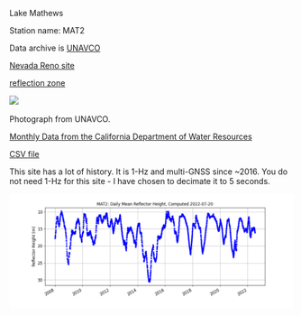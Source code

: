 Lake Mathews

Station name: MAT2

Data archive is [UNAVCO](https://www.unavco.org/instrumentation/networks/status/nota/overview/MAT2)

[Nevada Reno site](http://geodesy.unr.edu/NGLStationPages/stations/MCHN.sta)
<P>
<a href=http://gnss-reflections.org/rzones?station=mat2&lat=0.0&lon=0.0&height=0.0&msl=off&RH=20&freq=1&nyquist=0&srate=30&eang=4&azim1=140&azim2=220&system=gps target="_blank">reflection zone</a>

<P>

<img src=https://www.unavco.org/instrumentation/networks/status/nota/photos/MAT2#gallery-10 width=500>
<P>

Photograph from UNAVCO.


[Monthly Data from the California Department of Water Resources](https://cdec.water.ca.gov/dynamicapp/QueryWY?Stations=MHW&SensorNums=15&End=2022-05-20&span=20+years)

[CSV file](LAKE_MATHEWS_MHW.csv)

This site has a lot of history. It is 1-Hz and multi-GNSS since ~2016. You do not need 1-Hz for this site - I have chosen to decimate it 
to 5 seconds.

<img src=mat2-avg.png>



